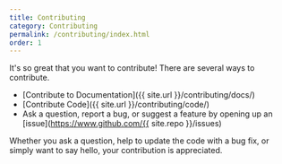 ```yaml
---
title: Contributing
category: Contributing
permalink: /contributing/index.html
order: 1
---
```


It's so great that you want to contribute! There are several ways to contribute.

 - [Contribute to Documentation]({{ site.url }}/contributing/docs/)
 - [Contribute Code]({{ site.url }}/contributing/code/)
 - Ask a question, report a bug, or suggest a feature by opening up an [issue](https://www.github.com/{{ site.repo }}/issues)

Whether you ask a question, help to update the code with a bug fix, or
simply want to say hello, your contribution is appreciated.

